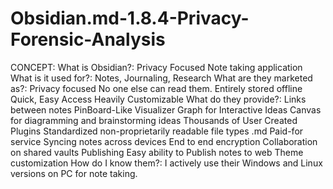 # Obsidian.md-1.8.4-Privacy-Forensic-Analysis

CONCEPT:
What is Obsidian?: 
Privacy Focused Note taking application
What is it used for?: 
Notes, Journaling, Research
What are they marketed as?: 
Privacy focused
No one else can read them.
Entirely stored offline
Quick, Easy Access
Heavily Customizable
What do they provide?: 
Links between notes
PinBoard-Like Visualizer Graph for Interactive Ideas
Canvas for diagramming and brainstorming ideas
Thousands of User Created Plugins
Standardized non-proprietarily readable file types .md
Paid-for service
Syncing notes across devices
End to end encryption
Collaboration on shared vaults
Publishing
Easy ability to Publish notes to web
Theme customization
How do I know them?: 
I actively use their Windows and Linux versions on PC for note taking.
